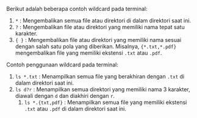 Berikut adalah beberapa contoh wildcard pada terminal:

1.  `*` : Mengembalikan semua file atau direktori di dalam direktori saat ini.
2.  `?` : Mengembalikan file atau direktori yang memiliki nama tepat satu karakter.
5.  `{ }` : Mengembalikan file atau direktori yang memiliki nama sesuai dengan salah satu pola yang diberikan. Misalnya, `{*.txt,*.pdf}` mengembalikan file yang memiliki ekstensi `.txt` atau `.pdf`.

Contoh penggunaan wildcard pada terminal:

1.  `ls *.txt` : Menampilkan semua file yang berakhiran dengan `.txt` di dalam direktori saat ini.
2.  `ls d?r` : Menampilkan semua direktori yang memiliki nama 3 karakter, diawali dengan `d` dan diakhiri dengan `r`.
	1.  `ls *.{txt,pdf}` : Menampilkan semua file yang memiliki ekstensi `.txt` atau `.pdf` di dalam direktori saat ini.